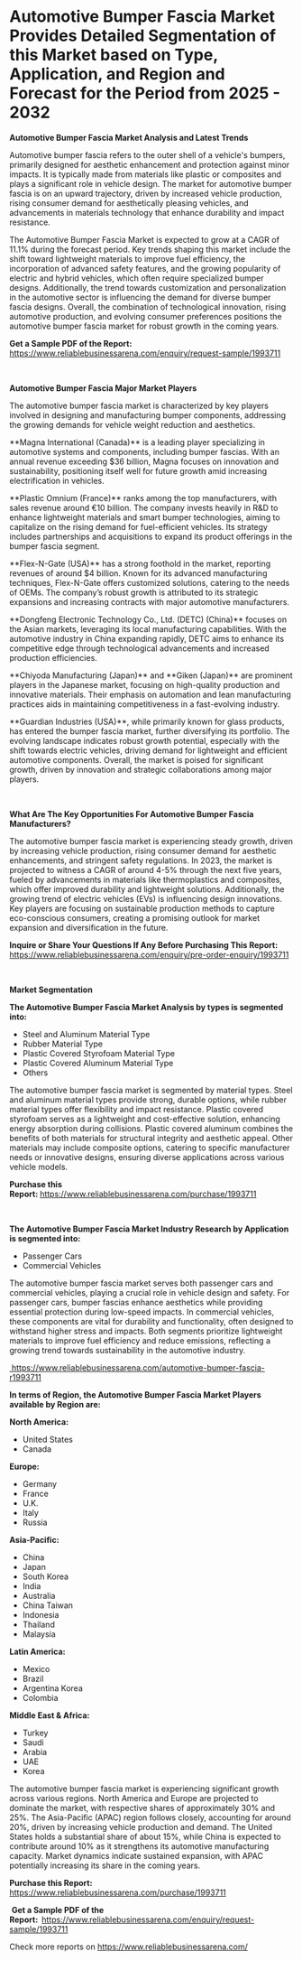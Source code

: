 <p><h1>Automotive Bumper Fascia Market Provides Detailed Segmentation of this Market based on Type, Application, and Region and Forecast for the Period from 2025 - 2032</h1></p><p><strong>Automotive Bumper Fascia Market Analysis and Latest Trends</strong></p>
<p><p>Automotive bumper fascia refers to the outer shell of a vehicle's bumpers, primarily designed for aesthetic enhancement and protection against minor impacts. It is typically made from materials like plastic or composites and plays a significant role in vehicle design. The market for automotive bumper fascia is on an upward trajectory, driven by increased vehicle production, rising consumer demand for aesthetically pleasing vehicles, and advancements in materials technology that enhance durability and impact resistance.</p><p>The Automotive Bumper Fascia Market is expected to grow at a CAGR of 11.1% during the forecast period. Key trends shaping this market include the shift toward lightweight materials to improve fuel efficiency, the incorporation of advanced safety features, and the growing popularity of electric and hybrid vehicles, which often require specialized bumper designs. Additionally, the trend towards customization and personalization in the automotive sector is influencing the demand for diverse bumper fascia designs. Overall, the combination of technological innovation, rising automotive production, and evolving consumer preferences positions the automotive bumper fascia market for robust growth in the coming years.</p></p>
<p><strong>Get a Sample PDF of the Report:&nbsp;</strong> <a href="https://www.reliablebusinessarena.com/enquiry/request-sample/1993711?utm_campaign=1835&utm_medium=2&utm_source=Github&utm_content=ia&utm_term=15012025&utm_id=automotive-bumper-fascia">https://www.reliablebusinessarena.com/enquiry/request-sample/1993711</a></p>
<p>&nbsp;</p>
<p><strong>Automotive Bumper Fascia Major Market Players</strong></p>
<p><p>The automotive bumper fascia market is characterized by key players involved in designing and manufacturing bumper components, addressing the growing demands for vehicle weight reduction and aesthetics. </p><p>**Magna International (Canada)** is a leading player specializing in automotive systems and components, including bumper fascias. With an annual revenue exceeding $36 billion, Magna focuses on innovation and sustainability, positioning itself well for future growth amid increasing electrification in vehicles.</p><p>**Plastic Omnium (France)** ranks among the top manufacturers, with sales revenue around €10 billion. The company invests heavily in R&D to enhance lightweight materials and smart bumper technologies, aiming to capitalize on the rising demand for fuel-efficient vehicles. Its strategy includes partnerships and acquisitions to expand its product offerings in the bumper fascia segment.</p><p>**Flex-N-Gate (USA)** has a strong foothold in the market, reporting revenues of around $4 billion. Known for its advanced manufacturing techniques, Flex-N-Gate offers customized solutions, catering to the needs of OEMs. The company’s robust growth is attributed to its strategic expansions and increasing contracts with major automotive manufacturers.</p><p>**Dongfeng Electronic Technology Co., Ltd. (DETC) (China)** focuses on the Asian markets, leveraging its local manufacturing capabilities. With the automotive industry in China expanding rapidly, DETC aims to enhance its competitive edge through technological advancements and increased production efficiencies.</p><p>**Chiyoda Manufacturing (Japan)** and **Giken (Japan)** are prominent players in the Japanese market, focusing on high-quality production and innovative materials. Their emphasis on automation and lean manufacturing practices aids in maintaining competitiveness in a fast-evolving industry.</p><p>**Guardian Industries (USA)**, while primarily known for glass products, has entered the bumper fascia market, further diversifying its portfolio. The evolving landscape indicates robust growth potential, especially with the shift towards electric vehicles, driving demand for lightweight and efficient automotive components. Overall, the market is poised for significant growth, driven by innovation and strategic collaborations among major players.</p></p>
<p>&nbsp;</p>
<p><strong>What Are The Key Opportunities For Automotive Bumper Fascia Manufacturers?</strong></p>
<p><p>The automotive bumper fascia market is experiencing steady growth, driven by increasing vehicle production, rising consumer demand for aesthetic enhancements, and stringent safety regulations. In 2023, the market is projected to witness a CAGR of around 4-5% through the next five years, fueled by advancements in materials like thermoplastics and composites, which offer improved durability and lightweight solutions. Additionally, the growing trend of electric vehicles (EVs) is influencing design innovations. Key players are focusing on sustainable production methods to capture eco-conscious consumers, creating a promising outlook for market expansion and diversification in the future.</p></p>
<p><strong>Inquire or Share Your Questions If Any Before Purchasing This Report:</strong> <a href="https://www.reliablebusinessarena.com/enquiry/pre-order-enquiry/1993711?utm_campaign=1835&utm_medium=2&utm_source=Github&utm_content=ia&utm_term=15012025&utm_id=automotive-bumper-fascia">https://www.reliablebusinessarena.com/enquiry/pre-order-enquiry/1993711</a></p>
<p>&nbsp;</p>
<p><strong>Market Segmentation</strong></p>
<p><strong>The Automotive Bumper Fascia Market Analysis by types is segmented into:</strong></p>
<p><ul><li>Steel and Aluminum Material Type</li><li>Rubber Material Type</li><li>Plastic Covered Styrofoam Material Type</li><li>Plastic Covered Aluminum Material Type</li><li>Others</li></ul></p>
<p><p>The automotive bumper fascia market is segmented by material types. Steel and aluminum material types provide strong, durable options, while rubber material types offer flexibility and impact resistance. Plastic covered styrofoam serves as a lightweight and cost-effective solution, enhancing energy absorption during collisions. Plastic covered aluminum combines the benefits of both materials for structural integrity and aesthetic appeal. Other materials may include composite options, catering to specific manufacturer needs or innovative designs, ensuring diverse applications across various vehicle models.</p></p>
<p><strong>Purchase this Report:&nbsp;</strong><a href="https://www.reliablebusinessarena.com/purchase/1993711?utm_campaign=1835&utm_medium=2&utm_source=Github&utm_content=ia&utm_term=15012025&utm_id=automotive-bumper-fascia">https://www.reliablebusinessarena.com/purchase/1993711</a></p>
<p>&nbsp;</p>
<p><strong>The Automotive Bumper Fascia Market Industry Research by Application is segmented into:</strong></p>
<p><ul><li>Passenger Cars</li><li>Commercial Vehicles</li></ul></p>
<p><p>The automotive bumper fascia market serves both passenger cars and commercial vehicles, playing a crucial role in vehicle design and safety. For passenger cars, bumper fascias enhance aesthetics while providing essential protection during low-speed impacts. In commercial vehicles, these components are vital for durability and functionality, often designed to withstand higher stress and impacts. Both segments prioritize lightweight materials to improve fuel efficiency and reduce emissions, reflecting a growing trend towards sustainability in the automotive industry.</p></p>
<p><a href="https://www.reliablebusinessarena.com/automotive-bumper-fascia-r1993711?utm_campaign=1835&utm_medium=2&utm_source=Github&utm_content=ia&utm_term=15012025&utm_id=automotive-bumper-fascia">&nbsp;https://www.reliablebusinessarena.com/automotive-bumper-fascia-r1993711</a></p>
<p><strong>In terms of Region, the Automotive Bumper Fascia Market Players available by Region are:</strong></p>
<p>
    <p> <strong> North America: </strong>
        <ul>
            <li>United States</li>
            <li>Canada</li>
        </ul>
        </p> 
    <p> <strong> Europe: </strong>
        <ul>
            <li>Germany</li>
            <li>France</li>
            <li>U.K.</li>
            <li>Italy</li>
            <li>Russia</li>
        </ul>
        </p> 
    <p> <strong> Asia-Pacific: </strong>
        <ul>
            <li>China</li>
            <li>Japan</li>
            <li>South Korea</li>
            <li>India</li>
            <li>Australia</li>
            <li>China Taiwan</li>
            <li>Indonesia</li>
            <li>Thailand</li>
            <li>Malaysia</li>
        </ul>
        </p> 
    <p> <strong> Latin America: </strong>
        <ul>
            <li>Mexico</li>
            <li>Brazil</li>
            <li>Argentina Korea</li>
            <li>Colombia</li>
        </ul>
        </p> 
    <p> <strong> Middle East & Africa: </strong>
        <ul>
            <li>Turkey</li>
            <li>Saudi</li>
            <li>Arabia</li>
            <li>UAE</li>
            <li>Korea</li>
        </ul>
    </p>
    </p>
<p><p>The automotive bumper fascia market is experiencing significant growth across various regions. North America and Europe are projected to dominate the market, with respective shares of approximately 30% and 25%. The Asia-Pacific (APAC) region follows closely, accounting for around 20%, driven by increasing vehicle production and demand. The United States holds a substantial share of about 15%, while China is expected to contribute around 10% as it strengthens its automotive manufacturing capacity. Market dynamics indicate sustained expansion, with APAC potentially increasing its share in the coming years.</p></p>
<p><strong>Purchase this Report: </strong><a href="https://www.reliablebusinessarena.com/purchase/1993711?utm_campaign=1835&utm_medium=2&utm_source=Github&utm_content=ia&utm_term=15012025&utm_id=automotive-bumper-fascia">https://www.reliablebusinessarena.com/purchase/1993711</a></p>
<p>&nbsp;<strong>Get a Sample PDF of the Report:&nbsp;&nbsp;</strong><a href="https://www.reliablebusinessarena.com/enquiry/request-sample/1993711?utm_campaign=1835&utm_medium=2&utm_source=Github&utm_content=ia&utm_term=15012025&utm_id=automotive-bumper-fascia">https://www.reliablebusinessarena.com/enquiry/request-sample/1993711</a></p>
<p><strong></strong></p>
<p>Check more reports on <a href="https://www.reliablebusinessarena.com/?utm_campaign=1835&utm_medium=2&utm_source=Github&utm_content=ia&utm_term=15012025&utm_id=automotive-bumper-fascia">https://www.reliablebusinessarena.com/</a></p>